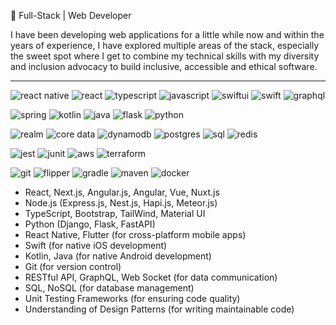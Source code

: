 🌟 Full-Stack | Web Developer

I have been developing web applications for a little while now and within the years of experience, I have explored multiple areas of the stack, especially the sweet spot where I get to combine my technical skills with my diversity and inclusion advocacy to build inclusive, accessible and ethical software.

---

![react native](https://img.shields.io/badge/react_native-20232a.svg?style=for-the-badge&logo=react&logoColor=%2361DAFB)
![react](https://img.shields.io/badge/react-20232a.svg?style=for-the-badge&logo=react&logoColor=%2361DAFB)
![typescript](https://img.shields.io/badge/typescript-007ACC.svg?style=for-the-badge&logo=typescript&logoColor=white)
![javascript](https://img.shields.io/badge/javascript-F7DF1E?style=for-the-badge&logo=javascript&logoColor=black)
![swiftui](https://img.shields.io/badge/swiftui-0897FE?style=for-the-badge&logo=swift&logoColor=white)
![swift](https://img.shields.io/badge/swift-FA7343?style=for-the-badge&logo=swift&logoColor=white)
![graphql](https://img.shields.io/badge/-graphql-E10098?style=for-the-badge&logo=graphql&logoColor=white)

![spring](https://img.shields.io/badge/spring-6DB33F?style=for-the-badge&logo=spring&logoColor=white)
![kotlin](https://img.shields.io/badge/kotlin-0095D5?&style=for-the-badge&logo=kotlin&logoColor=white)
![java](https://img.shields.io/badge/java-ED8B00?style=for-the-badge&logo=openjdk&logoColor=white)
![flask](https://img.shields.io/badge/flask-000000?style=for-the-badge&logo=flask&logoColor=white)
![python](https://img.shields.io/badge/python-3776AB?style=for-the-badge&logo=python&logoColor=white)

![realm](https://img.shields.io/badge/realm-39477F?style=for-the-badge&logo=realm&logoColor=white)
![core data](https://img.shields.io/badge/core%20data-2483C8?style=for-the-badge&logo=core%20data&logoColor=white)
![dynamodb](https://img.shields.io/badge/amazon%20dynamodb-4053D6?style=for-the-badge&logo=amazon%20dynamodb&logoColor=white)
![postgres](https://img.shields.io/badge/postgresql-316192?style=for-the-badge&logo=postgresql&logoColor=white)
![sql](https://img.shields.io/badge/sql-20232a.svg?style=for-the-badge&logo=sql&logoColor=%2361DAFB)
![redis](https://img.shields.io/badge/redis-DD0031.svg?&style=for-the-badge&logo=redis&logoColor=white)

![jest](https://img.shields.io/badge/jest-323330?style=for-the-badge&logo=Jest&logoColor=white)
![junit](https://img.shields.io/badge/junit-4D9507?style=for-the-badge)
![aws](https://img.shields.io/badge/amazon_aws-FF9900?style=for-the-badge&logo=amazonaws&logoColor=white)
![terraform](https://img.shields.io/badge/terraform-5835CC.svg?style=for-the-badge&logo=terraform&logoColor=white)

![git](https://img.shields.io/badge/git-E44C30?style=for-the-badge&logo=git&logoColor=white)
![flipper](https://img.shields.io/badge/flipper-754DBA.svg?style=for-the-badge&logo=flipper&logoColor=%white)
![gradle](https://img.shields.io/badge/Gradle-02303A.svg?style=for-the-badge&logo=Gradle&logoColor=white)
![maven](https://img.shields.io/badge/maven-C71A36?style=for-the-badge&logo=apache%20maven&logoColor=white)
![docker](https://img.shields.io/badge/docker-0db7ed.svg?style=for-the-badge&logo=docker&logoColor=white)

- React, Next.js, Angular.js, Angular, Vue, Nuxt.js
- Node.js (Express.js, Nest.js, Hapi.js, Meteor.js)
- TypeScript, Bootstrap, TailWind, Material UI
- Python (Django, Flask, FastAPI)
- React Native, Flutter (for cross-platform mobile apps)
- Swift (for native iOS development)
- Kotlin, Java (for native Android development)
- Git (for version control)
- RESTful API, GraphQL, Web Socket (for data communication)
- SQL, NoSQL (for database management)
- Unit Testing Frameworks (for ensuring code quality)
- Understanding of Design Patterns (for writing maintainable code)
